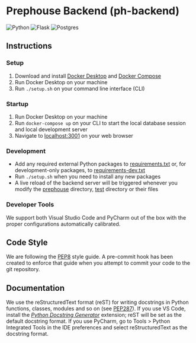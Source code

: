 # Prephouse Backend (ph-backend)

![Python](https://img.shields.io/badge/python-3670A0?style=for-the-badge&logo=python&logoColor=ffdd54)
![Flask](https://img.shields.io/badge/flask-%23000.svg?style=for-the-badge&logo=flask&logoColor=white)
![Postgres](https://img.shields.io/badge/postgres-%23316192.svg?style=for-the-badge&logo=postgresql&logoColor=white)

## Instructions

### Setup

1. Download and install [Docker Desktop](https://www.docker.com/products/docker-desktop) and
[Docker Compose](https://docs.docker.com/compose/install/)
2. Run Docker Desktop on your machine
3. Run `./setup.sh` on your command line interface (CLI)

### Startup

1. Run Docker Desktop on your machine
2. Run `docker-compose up` on your CLI to start the local database session and local development server
3. Navigate to [localhost:3001](http://localhost:3001) on your web browser

### Development

- Add any required external Python packages to [requirements.txt](requirements.txt) or, for
  development-only packages, to [requirements-dev.txt](requirements-dev.txt)
- Run `./setup.sh` when you need to install any new packages
- A live reload of the backend server will be triggered whenever you modify the [prephouse](prephouse)
  directory, [test](test) directory or their files

### Developer Tools

We support both Visual Studio Code and PyCharm out of the box with the proper
configurations automatically calibrated.

## Code Style

We are following the [PEP8](https://www.python.org/dev/peps/pep-0008/) style guide. A pre-commit hook
has been created to enforce that guide when you attempt to commit your code to the git repository.

## Documentation

We use the reStructuredText format (reST) for writing docstrings in Python functions, classes, modules and so on
(see [PEP287](https://www.python.org/dev/peps/pep-0287/)). If you use VS Code, install the [_Python Docstring
Generator_](https://marketplace.visualstudio.com/items?itemName=njpwerner.autodocstring) extension; reST will be set as
the default docstring format. If you use PyCharm, go to Tools > Python Integrated Tools in the IDE preferences and
select reStructuredText as the docstring format.
